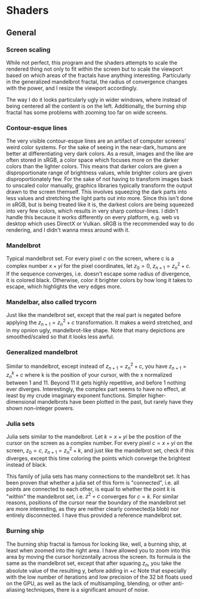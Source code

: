 # Shaders
## General
### Screen scaling
While not perfect, this program and the shaders attempts to scale the rendered thing not only to fit within the screen but to scale the viewport based on which areas of the fractals have anything interesting. Particularly in the generalized mandelbrot fractal, the radius of convergence changes with the power, and I resize the viewport accordingly.

The way I do it looks particularly ugly in wider windows, where instead of being centered all the content is on the left. Additionally, the burning ship fractal has some problems with zooming too far on wide screens.
### Contour-esque lines
The very visible contour-esque lines are an artifact of computer screens' weird color systems.
For the sake of seeing in the near-dark, humans are better at differentiating very dark colors. 
As a result, images and the like are often stored in sRGB, a color space which focuses more on the darker colors than the lighter colors.
This means that darker colors are given a disproportionate range of brightness values, while brighter colors are given disproportionately few.
For the sake of not having to transform images back to unscaled color manually, graphics libraries typically transform the output drawn to the screen themself.
This involves squeezing the dark parts into less values and stretching the light parts out into more.
Since this isn't done in sRGB, but is being treated like it is, the darkest colors are being squeezed into very few colors, which results in very sharp contour-lines.
I didn't handle this because it works differently on every platform, e.g. web vs desktop which uses DirectX or Vulkan. sRGB is the recommended way to do rendering, and I didn't wanna mess around with it.

### Mandelbrot
Typical mandelbrot set. For every pixel $c$ on the screen, where c is a complex number $x+yi$ for the pixel coordinates, let $z_0=0,\ z_{n+1}=z_n^2+c$. If the sequence converges, i.e. doesn't escape some radius of divergence, it is colored black. Otherwise, color it brighter colors by how long it takes to escape, which highlights the very edges more.
### Mandelbar, also called trycorn
Just like the mandelbrot set, except that the real part is negated before applying the $z_{n+1}=z_n^2+c$ transformation. It makes a weird stretched, and in my opnion ugly, mandelbrot-like shape. Note that many depictions are smoothed/scaled so that it looks less awful.
### Generalized mandelbrot
Similar to mandelbrot, except instead of $z_{n+1}=z_n^2+c$, you have $z_{n+1}=z_n^k+c$ where k is the position of your cursor, with the x normalized between 1 and 11. Beyond 11 it gets highly repetitive, and before 1 nothing ever diverges. Interestingly, the complex part seems to have no effect, at least by my crude imaginary exponent functions. Simpler higher-dimensional mandelbrots have been plotted in the past, but rarely have they shown non-integer powers.
### Julia sets
Julia sets similar to the mandelbrot. Let $k=x+yi$ be the position of the cursor on the screen as a complex number. For every pixel $c=x+yi$ on the screen, $z_0=c,\ z_{n+1}=z_n^2+k$, and just like the mandelbrot set, check if this diverges, except this time coloring the points which converge the brightest instead of black.

This family of julia sets has many connections to the mandelbrot set.
It has been proven that whether a julia set of this form is "connected", i.e. all points are connected to each other, is equal to whether the point $k$ is "within" the mandelbrot set, i.e. $z^2+c$ converges for $c=k$.
For similar reasons, positions of the cursor near the boundary of the mandelbrot set are more interesting, as they are neither clearly connected(a blob) nor entirely disconnected. I have thus provided a reference mandelbrot set.
### Burning ship
The burning ship fractal is famous for looking like, well, a burning ship, at least when zoomed into the right area. I have allowed you to zoom into this area by moving the cursor horizontally across the screen. Its formula is the same as the mandelbrot set, except that after squaring $z_n$, you take the absolute value of the resulting y, before adding in $+c$
Note that especially with the low number of iterations and low precision of the 32 bit floats used on the GPU, as well as the lack of multisampling, blending, or other anti-aliasing techniques, there is a significant amount of noise.
